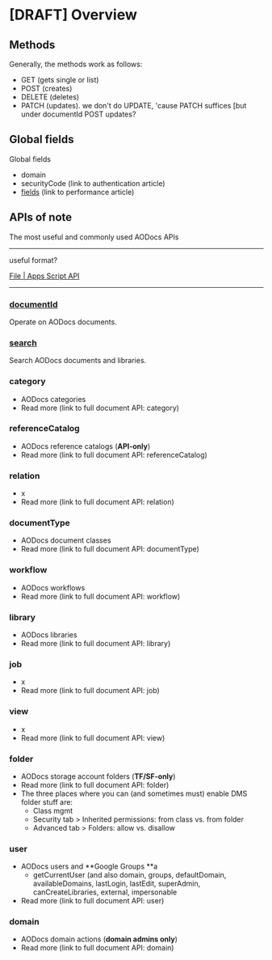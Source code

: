 # [DRAFT] Overview

## Methods

Generally, the methods work as follows:
*   GET (gets single or list)
*   POST (creates)
*   DELETE (deletes)
*   PATCH (updates). we don't do UPDATE, 'cause PATCH suffices [but under documentId POST updates?

## Global fields

Global fields
*   domain
*   securityCode (link to authentication article)
*   <span style="text-decoration:underline;">fields</span> (link to performance article)

## APIs of note


The most useful and commonly used AODocs APIs

---

useful format?

[File | Apps Script API](https://developers.google.com/apps-script/api/reference/rest/v1/File)

---

### [documentId](https://drive.google.com/a/altirnao.com/open?id=11PiT5MuYn6BXiJ5dh_PSW2LK5eo4HfMMRYbEFg4Up8s)

Operate on AODocs documents.


### [search](https://docs.google.com/document/d/1QAIPQZWM_5iQolBjO0_5mBgGyZRde4_4_9vD0DD4MHI/edit)

Search AODocs documents and libraries.


### category



*   AODocs categories
*   Read more (link to full document API: category)


### referenceCatalog



*   AODocs reference catalogs (**API-only**)
*   Read more (link to full document API: referenceCatalog)


### relation



*   x
*   Read more (link to full document API: relation)


### documentType



*   AODocs document classes
*   Read more (link to full document API: documentType)


### workflow



*   AODocs workflows
*   Read more (link to full document API: workflow)


### library



*   AODocs libraries
*   Read more (link to full document API: library)


### job



*   x
*   Read more (link to full document API: job)


### view



*   x
*   Read more (link to full document API: view)


### folder



*   AODocs storage account folders (**TF/SF-only**)
*   Read more (link to full document API: folder)
*   The three places where you can (and sometimes must) enable DMS folder stuff are:
    *   Class mgmt
    *   Security tab > Inherited permissions: from class vs. from folder
    *   Advanced tab > Folders: allow vs. disallow


### user



*   AODocs users and **Google Groups **a
    *   getCurrentUser (and also domain, groups, defaultDomain, availableDomains, lastLogin, lastEdit, superAdmin, canCreateLibraries, external, impersonable
*   Read more (link to full document API: user)


### domain



*   AODocs domain actions (**domain admins only**)
*   Read more (link to full document API: domain)
